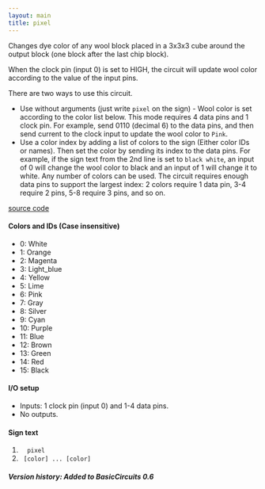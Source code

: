 ```yaml
---
layout: main
title: pixel
---
```


Changes dye color of any wool block placed in a 3x3x3 cube around the output block (one block after the last chip block).

When the clock pin (input 0) is set to HIGH, the circuit will update wool color according to the value of the input pins.  

There are two ways to use this circuit. 

* Use without arguments (just write `pixel` on the sign) - Wool color is set according to the color list below. This mode requires 4 data pins and 1 clock pin. For example, send 0110 (decimal 6) to the data pins, and then send current to the clock input to update the wool color to `Pink`.
* Use a color index by adding a list of colors to the sign (Either color IDs or names). Then set the color by sending its index to the data pins. For example, if the sign text from the 2nd line is set to `black white`, an input of 0 will change the wool color to black and an input of 1 will change it to white. Any number of colors can be used. The circuit requires enough data pins to support the largest index: 2 colors require 1 data pin,  3-4 require 2 pins, 5-8 require 3 pins, and so on.

[source code](https://github.com/eisental/BasicCircuits/blob/master/src/main/java/org/tal/basiccircuits/pixel.java)

#### Colors and IDs (Case insensitive)
- 0: White
- 1: Orange
- 2: Magenta
- 3: Light_blue
- 4: Yellow
- 5: Lime
- 6: Pink
- 7: Gray
- 8: Silver
- 9: Cyan
- 10: Purple
- 11: Blue
- 12: Brown
- 13: Green
- 14: Red
- 15: Black
    
#### I/O setup 
* Inputs: 1 clock pin (input 0) and 1-4 data pins.
* No outputs.

#### Sign text
1. `   pixel   `
2. `  [color] ... [color] ` 

##### Version history: Added to BasicCircuits 0.6